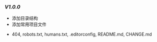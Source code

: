### ***V1.0.0***
* 添加目录结构
* 添加常用项目文件
    
- 404, robots.txt, humans.txt, .editorconfig, README.md, CHANGE.md
